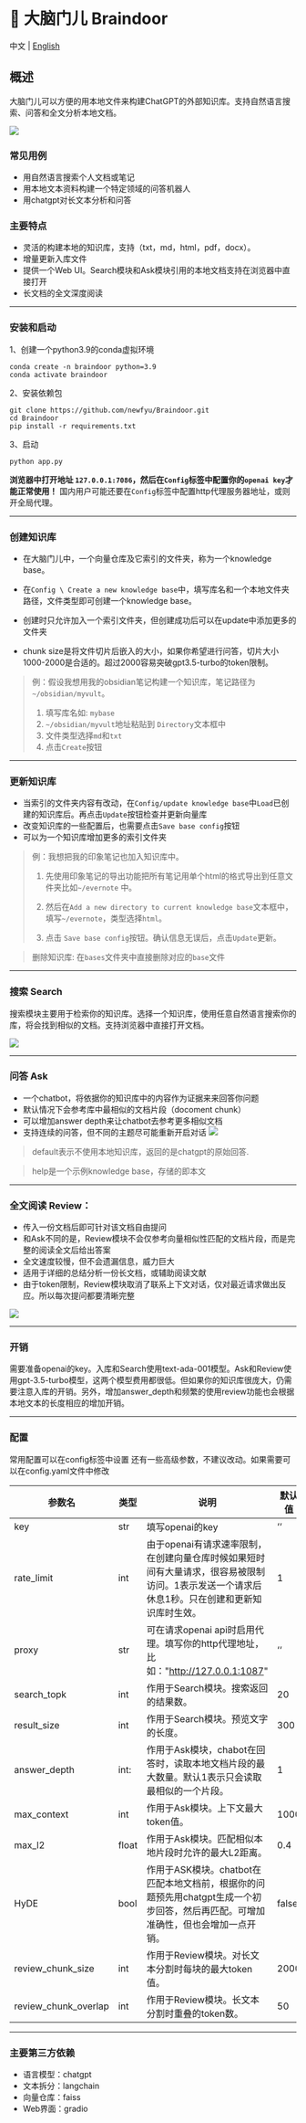 # 🧠 大脑门儿 Braindoor

中文 | [English](doc/README_EN.md)

## 概述

大脑门儿可以方便的用本地文件来构建ChatGPT的外部知识库。支持自然语言搜索、问答和全文分析本地文档。

![](doc/fig0.png)

### 常见用例

- 用自然语言搜索个人文档或笔记
- 用本地文本资料构建一个特定领域的问答机器人
- 用chatgpt对长文本分析和问答

### 主要特点

- 灵活的构建本地的知识库，支持（txt，md，html，pdf，docx）。
- 增量更新入库文件
- 提供一个Web UI。Search模块和Ask模块引用的本地文档支持在浏览器中直接打开
- 长文档的全文深度阅读

----

### 安装和启动

1、创建一个python3.9的conda虚拟环境

```shell
conda create -n braindoor python=3.9
conda activate braindoor
```

2、安装依赖包

```shell
git clone https://github.com/newfyu/Braindoor.git
cd Braindoor
pip install -r requirements.txt
```

3、启动

```shell
python app.py
```

**浏览器中打开地址 `127.0.0.1:7086`，然后在`Config`标签中配置你的`openai key`才能正常使用！** 
国内用户可能还要在`Config`标签中配置http代理服务器地址，或则开全局代理。    

---

### 创建知识库

- 在大脑门儿中，一个向量仓库及它索引的文件夹，称为一个knowledge base。     

- 在`Config \ Create a new knowledge base`中，填写库名和一个本地文件夹路径，文件类型即可创建一个knowledge base。

- 创建时只允许加入一个索引文件夹，但创建成功后可以在update中添加更多的文件夹

- chunk size是将文件切片后嵌入的大小，如果你希望进行问答，切片大小1000-2000是合适的。超过2000容易突破gpt3.5-turbo的token限制。

> 例：假设我想用我的obsidian笔记构建一个知识库，笔记路径为 `~/obsidian/myvult`。 
> 
> 1. 填写库名如: `mybase`
> 2. `~/obsidian/myvult`地址粘贴到 `Directory`文本框中
> 3. 文件类型选择`md`和`txt`
> 4. 点击`Create`按钮

---

### 更新知识库

- 当索引的文件夹内容有改动，在`Config/update knowledge base`中`Load`已创建的知识库后。再点击`Update`按钮检查并更新向量库
- 改变知识库的一些配置后，也需要点击`Save base config`按钮
- 可以为一个知识库增加更多的索引文件夹

> 例：我想把我的印象笔记也加入知识库中。
> 
> 1. 先使用印象笔记的导出功能把所有笔记用单个html的格式导出到任意文件夹比如`~/evernote` 中。
> 
> 2. 然后在`Add a new directory to current knowledge base`文本框中，填写`~/evernote`，类型选择`html`。 
> 
> 3. 点击 `Save base config`按钮。确认信息无误后，点击`Update`更新。

> 删除知识库: 在`bases`文件夹中直接删除对应的`base`文件

---

### 搜索 Search

搜索模块主要用于检索你的知识库。选择一个知识库，使用任意自然语言搜索你的库，将会找到相似的文档。支持浏览器中直接打开文档。

![](doc/fig2.png)

---

### 问答 Ask

- 一个chatbot，将依据你的知识库中的内容作为证据来来回答你问题
- 默认情况下会参考库中最相似的文档片段（docoment chunk）
- 可以增加answer depth来让chatbot去参考更多相似文档
- 支持连续的问答，但不同的主题尽可能重新开启对话
  ![](doc/ask_en.png)

> default表示不使用本地知识库，返回的是chatgpt的原始回答.

> help是一个示例knowledge base，存储的即本文

---

### 全文阅读 Review：

- 传入一份文档后即可针对该文档自由提问
- 和Ask不同的是，Review模块不会仅参考向量相似性匹配的文档片段，而是完整的阅读全文后给出答案
- 全文速度较慢，但不会遗漏信息，威力巨大
- 适用于详细的总结分析一份长文档，或辅助阅读文献
- 由于token限制，Review模块取消了联系上下文对话，仅对最近请求做出反应。所以每次提问都要清晰完整

![](doc/fig4.png)

---

### 开销

需要准备openai的key。入库和Search使用text-ada-001模型。Ask和Review使用gpt-3.5-turbo模型，这两个模型费用都很低。但如果你的知识库很庞大，仍需要注意入库的开销。另外，增加answer_depth和频繁的使用review功能也会根据本地文本的长度相应的增加开销。

---

### 配置

常用配置可以在config标签中设置
还有一些高级参数，不建议改动。如果需要可以在config.yaml文件中修改

| 参数名                  | 类型    | 说明                                                                         | 默认值   |
| -------------------- | ----- | -------------------------------------------------------------------------- | ----- |
| key                  | str   | 填写openai的key                                                               | ‘‘    |
| rate_limit           | int   | 由于openai有请求速率限制，在创建向量仓库时候如果短时间有大量请求，很容易被限制访问。1表示发送一个请求后休息1秒。只在创建和更新知识库时生效。 | 1     |
| proxy                | str   | 可在请求openai api时启用代理。填写你的http代理地址，比如："http://127.0.0.1:1087"                | ‘‘    |
| search_topk          | int   | 作用于Search模块。搜索返回的结果数。                                                      | 20    |
| result_size          | int   | 作用于Search模块。预览文字的长度。                                                       | 300   |
| answer_depth         | int:  | 作用于Ask模块，chabot在回答时，读取本地文档片段的最大数量。默认1表示只会读取最相似的一个片段。                       | 1     |
| max_context          | int   | 作用于Ask模块。上下文最大token值。                                                      | 1000  |
| max_l2               | float | 作用于Ask模块。匹配相似本地片段时允许的最大L2距离。                                               | 0.4   |
| HyDE                 | bool  | 作用于ASK模块。chatbot在匹配本地文档前，根据你的问题预先用chatgpt生成一个初步回答，然后再匹配。可增加准确性，但也会增加一点开销。  | false |
| review_chunk_size    | int   | 作用于Review模块。对长文本分割时每块的最大token值。                                            | 2000  |
| review_chunk_overlap | int   | 作用于Review模块。长文本分割时重叠的token数。                                               | 50    |

---

### 主要第三方依赖

- 语言模型：chatgpt
- 文本拆分：langchain
- 向量仓库：faiss
- Web界面：gradio
